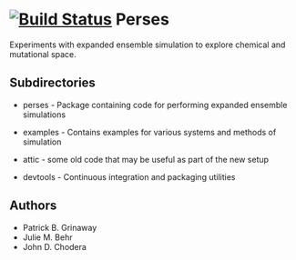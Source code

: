 [![Build Status](https://travis-ci.org/pgrinaway/expanded-ensembles.svg?branch=master)](https://travis-ci.org/pgrinaway/expanded-ensembles)
Perses
==================
Experiments with expanded ensemble simulation to explore chemical and mutational space.

Subdirectories
---------------
* perses - Package containing code for performing expanded ensemble simulations

* examples - Contains examples for various systems and methods of simulation

* attic - some old code that may be useful as part of the new setup

* devtools - Continuous integration and packaging utilities

Authors
-------
* Patrick B. Grinaway
* Julie M. Behr
* John D. Chodera
